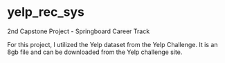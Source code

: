 # yelp_rec_sys
2nd Capstone Project - Springboard Career Track

For this project, I utilized the Yelp dataset from the Yelp Challenge. It is an 8gb file and can be downloaded from the Yelp challenge site. 
